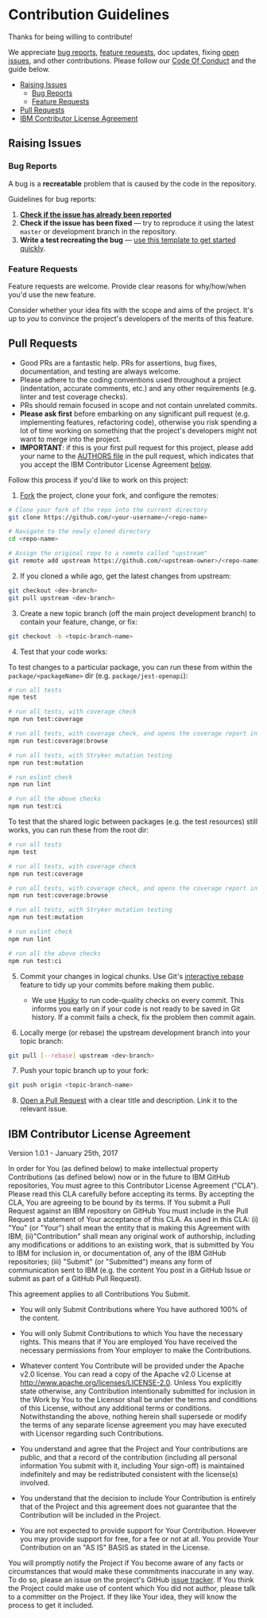 # Contribution Guidelines

Thanks for being willing to contribute!


We appreciate [bug reports](https://github.com/RuntimeTools/openapi-validators/issues/new?assignees=&labels=bug&template=bug_report.md&title=), [feature requests](https://github.com/RuntimeTools/openapi-validators/issues/new?assignees=&labels=enhancement&template=feature_request.md&title=), doc updates, fixing [open issues](https://github.com/RuntimeTools/openapi-validators/issues), and other contributions. Please follow our [Code Of Conduct](https://github.com/RuntimeTools/openapi-validators/blob/master/CODE_OF_CONDUCT.md) and the guide below.

- [Raising Issues](#raising-issues)
  - [Bug Reports](#bug-reports)
  - [Feature Requests](#feature-requests)
- [Pull Requests](#pull-requests)
- [IBM Contributor License Agreement](#IBM-Contributor-License-Agreement)

## Raising Issues

### Bug Reports

A bug is a **recreatable** problem that is caused by the code in the repository.

Guidelines for bug reports:

1. **[Check if the issue has already been reported](https://github.com/RuntimeTools/openapi-validators/issues)**
2. **Check if the issue has been fixed** &mdash; try to reproduce it using the latest `master` or development branch in the repository.
3. **Write a test recreating the bug** &mdash; [use this template to get started quickly](https://github.com/RuntimeTools/openapi-validators/packages/chai-openapi-response-validator/blob/master/test/unit/bug-recreation-template.test.js).


### Feature Requests

Feature requests are welcome. Provide clear reasons for why/how/when you'd use the new feature.

Consider whether your idea fits with the scope and aims of the project. It's up to *you* to convince the project's developers of the merits of this feature.


## Pull Requests

- Good PRs are a fantastic help. PRs for assertions, bug fixes, documentation, and testing are always welcome.
- Please adhere to the coding conventions used throughout a project (indentation, accurate comments, etc.) and any other requirements (e.g. linter and test coverage checks).
- PRs should remain focused in scope and not contain unrelated commits.
- **Please ask first** before embarking on any significant pull request (e.g. implementing features, refactoring code), otherwise you risk spending a lot of time working on something that the project's developers might not want to merge into the project.
- **IMPORTANT**: if this is your first pull request for this project, please add your name to the [AUTHORS file](https://github.com/RuntimeTools/openapi-validators/blob/master/AUTHORS.md) in the pull request, which indicates that you accept the IBM Contributor License Agreement [below](#IBM-Contributor-License-Agreement).

Follow this process if you'd like to work on this project:

1. [Fork](http://help.github.com/fork-a-repo/) the project, clone your fork, and configure the remotes:

```bash
# Clone your fork of the repo into the current directory
git clone https://github.com/<your-username>/<repo-name>

# Navigate to the newly cloned directory
cd <repo-name>

# Assign the original repo to a remote called "upstream"
git remote add upstream https://github.com/<upstream-owner>/<repo-name>
```

2. If you cloned a while ago, get the latest changes from upstream:

```bash
git checkout <dev-branch>
git pull upstream <dev-branch>
```

3. Create a new topic branch (off the main project development branch) to contain your feature, change, or fix:

```bash
git checkout -b <topic-branch-name>
```

4. Test that your code works:

To test changes to a particular package, you can run these from within the `package/<packageName>` dir (e.g. `package/jest-openapi`):
```bash
# run all tests
npm test

# run all tests, with coverage check
npm run test:coverage

# run all tests, with coverage check, and opens the coverage report in your browser
npm run test:coverage:browse

# run all tests, with Stryker mutation testing
npm run test:mutation

# run eslint check
npm run lint

# run all the above checks
npm run test:ci
```

To test that the shared logic between packages (e.g. the test resources) still works, you can run these from the root dir:
```bash
# run all tests
npm test

# run all tests, with coverage check
npm run test:coverage

# run all tests, with coverage check, and opens the coverage report in your browser
npm run test:coverage:browse

# run all tests, with Stryker mutation testing
npm run test:mutation

# run eslint check
npm run lint

# run all the above checks
npm run test:ci
```

5. Commit your changes in logical chunks. Use Git's [interactive rebase](https://help.github.com/articles/interactive-rebase) feature to tidy up your commits before making them public.

    - We use [Husky](https://github.com/typicode/husky) to run code-quality checks on every commit. This informs you early on if your code is not ready to be saved in Git history. If a commit fails a check, fix the problem then commit again.

6. Locally merge (or rebase) the upstream development branch into your topic branch:

```bash
git pull [--rebase] upstream <dev-branch>
```

7. Push your topic branch up to your fork:

```bash
git push origin <topic-branch-name>
```

8. [Open a Pull Request](https://help.github.com/articles/using-pull-requests/) with a clear title and description. Link it to the relevant issue.


## IBM Contributor License Agreement
Version 1.0.1 - January 25th, 2017

In order for You (as defined below) to make intellectual property Contributions (as defined below) now or in the future to IBM GitHub repositories, You must agree to this Contributor License Agreement ("CLA"). Please read this CLA carefully before accepting its terms. By accepting the CLA, You are agreeing to be bound by its terms. If You submit a Pull Request against an IBM repository on GitHub You must include in the Pull Request a statement of Your acceptance of this CLA.
As used in this CLA: (i) "You" (or "Your") shall mean the entity that is making this Agreement with IBM; (ii)"Contribution" shall mean any original work of authorship, including any modifications or additions to an existing work, that is submitted by You to IBM for inclusion in, or documentation of, any of the IBM GitHub repositories; (iii) "Submit" (or "Submitted") means any form of communication sent to IBM (e.g. the content You post in a GitHub Issue or submit as part of a GitHub Pull Request).

This agreement applies to all Contributions You Submit.

- You will only Submit Contributions where You have authored 100% of the content.

- You will only Submit Contributions to which You have the necessary rights. This means that if You are employed You have received the necessary permissions from Your employer to make the Contributions.

- Whatever content You Contribute will be provided under the Apache v2.0 license. You can read a copy of the Apache v2.0 License at http://www.apache.org/licenses/LICENSE-2.0.  Unless You explicitly state otherwise, any Contribution intentionally submitted for inclusion in the Work by You to the Licensor shall be under the terms and conditions of this License, without any additional terms or conditions. Notwithstanding the above, nothing herein shall supersede or modify the terms of any separate license agreement you may have executed with Licensor regarding such Contributions.

- You understand and agree that the Project and Your contributions are public, and that a record of the contribution (including all personal information You submit with it, including Your sign-off) is maintained indefinitely and may be redistributed consistent with the license(s) involved.

- You understand that the decision to include Your Contribution is entirely that of the Project and this agreement does not guarantee that the Contribution will be included in the Project.

- You are not expected to provide support for Your Contribution. However you may provide support for free, for a fee or not at all. You provide Your Contribution on an "AS IS" BASIS as stated in the License.

You will promptly notify the Project if You become aware of any facts or circumstances that would make these commitments inaccurate in any way. To do so, please an issue on the project's GitHub [issue tracker](https://github.com/RuntimeTools/openapi-validators/issues).
If You think the Project could make use of content which You did not author, please talk to a committer on the Project. If they like Your idea, they will know the process to get it included.
